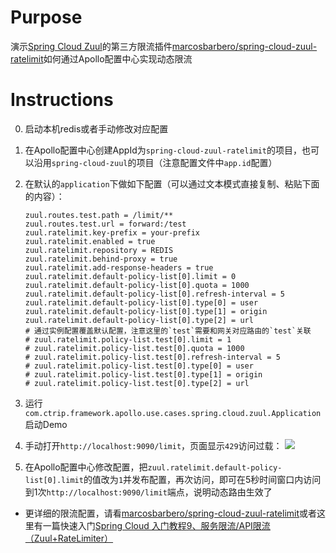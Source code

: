 # Purpose

演示[Spring Cloud Zuul](https://cloud.spring.io/spring-cloud-netflix/single/spring-cloud-netflix.html#netflix-zuul-reverse-proxy)的第三方限流插件[marcosbarbero/spring-cloud-zuul-ratelimit](https://github.com/marcosbarbero/spring-cloud-zuul-ratelimit)如何通过Apollo配置中心实现动态限流

# Instructions
0. 启动本机redis或者手动修改对应配置
1. 在Apollo配置中心创建AppId为`spring-cloud-zuul-ratelimit`的项目，也可以沿用`spring-cloud-zuul`的项目（注意配置文件中`app.id`配置）
2. 在默认的`application`下做如下配置（可以通过文本模式直接复制、粘贴下面的内容）：

    ```properties
    zuul.routes.test.path = /limit/**
    zuul.routes.test.url = forward:/test
    zuul.ratelimit.key-prefix = your-prefix
    zuul.ratelimit.enabled = true
    zuul.ratelimit.repository = REDIS
    zuul.ratelimit.behind-proxy = true
    zuul.ratelimit.add-response-headers = true
    zuul.ratelimit.default-policy-list[0].limit = 0
    zuul.ratelimit.default-policy-list[0].quota = 1000
    zuul.ratelimit.default-policy-list[0].refresh-interval = 5
    zuul.ratelimit.default-policy-list[0].type[0] = user
    zuul.ratelimit.default-policy-list[0].type[1] = origin
    zuul.ratelimit.default-policy-list[0].type[2] = url
    # 通过实例配置覆盖默认配置，注意这里的`test`需要和网关对应路由的`test`关联
    # zuul.ratelimit.policy-list.test[0].limit = 1
    # zuul.ratelimit.policy-list.test[0].quota = 1000
    # zuul.ratelimit.policy-list.test[0].refresh-interval = 5
    # zuul.ratelimit.policy-list.test[0].type[0] = user
    # zuul.ratelimit.policy-list.test[0].type[1] = origin
    # zuul.ratelimit.policy-list.test[0].type[2] = url
    ```
3. 运行`com.ctrip.framework.apollo.use.cases.spring.cloud.zuul.Application`启动Demo
4. 手动打开`http://localhost:9090/limit`，页面显示`429`访问过载：
![](http://ww1.sinaimg.cn/large/006tNc79gy1g4fmqgu5rvj311u0eugm7.jpg)
5. 在Apollo配置中心修改配置，把`zuul.ratelimit.default-policy-list[0].limit`的值改为`1`并发布配置，再次访问，即可在5秒时间窗口内访问到1次`http://localhost:9090/limit`端点，说明动态路由生效了
  * 更详细的限流配置，请看[marcosbarbero/spring-cloud-zuul-ratelimit](https://github.com/marcosbarbero/spring-cloud-zuul-ratelimit)或者这里有一篇快速入门[Spring Cloud 入门教程9、服务限流/API限流（Zuul+RateLimiter）](https://ken.io/note/spring-cloud-zuul-ratelimiter-quickstart)
